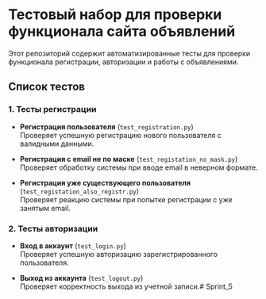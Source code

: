 # Тестовый набор для проверки функционала сайта объявлений

Этот репозиторий содержит автоматизированные тесты для проверки функционала регистрации, авторизации и работы с объявлениями.

## Список тестов

### 1. Тесты регистрации
- **Регистрация пользователя** (`test_registration.py`)  
  Проверяет успешную регистрацию нового пользователя с валидными данными.

- **Регистрация с email не по маске** (`test_registation_no_mask.py`)  
  Проверяет обработку системы при вводе email в неверном формате.

- **Регистрация уже существующего пользователя** (`test_registation_also_registr.py`)  
  Проверяет реакцию системы при попытке регистрации с уже занятым email.

### 2. Тесты авторизации
- **Вход в аккаунт** (`test_login.py`)  
  Проверяет успешную авторизацию зарегистрированного пользователя.

- **Выход из аккаунта** (`test_logout.py`)  
  Проверяет корректность выхода из учетной записи.#   S p r i n t _ 5  
 